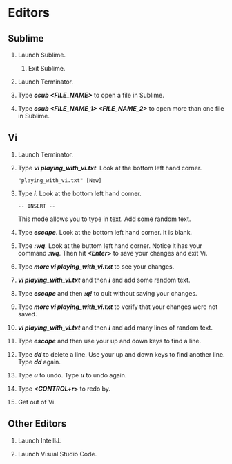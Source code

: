 # Editors

## Sublime

1. Launch Sublime.

	1. Exit Sublime.

1. Launch Terminator.

1. Type ***osub \<FILE_NAME\>*** to open a file in Sublime.

1. Type ***osub \<FILE_NAME_1\> \<FILE_NAME_2\>*** to open more than one file in Sublime.

## Vi

1. Launch Terminator.

1. Type ***vi playing_with_vi.txt***. Look at the bottom left hand corner.

	```
	"playing_with_vi.txt" [New]
	```

1. Type ***i***. Look at the bottom left hand corner.

	```
	-- INSERT --
	```

	This mode allows you to type in text. Add some random text.

1. Type ***escape***. Look at the bottom left hand corner. It is blank.

1. Type ***:wq***. Look at the buttom left hand corner. Notice it has your command ***:wq***. Then hit ***\<Enter\>*** to save your changes and exit Vi.

1. Type ***more vi playing_with_vi.txt*** to see your changes.

1. ***vi playing_with_vi.txt*** and then ***i*** and add some random text.

1. Type ***escape*** and then ***:q!*** to quit without saving your changes.

1. Type ***more vi playing_with_vi.txt*** to verify that your changes were not saved.

1. ***vi playing_with_vi.txt*** and then ***i*** and add many lines of random text.

1. Type ***escape*** and then use your up and down keys to find a line.

1. Type ***dd*** to delete a line. Use your up and down keys to find another line. Type ***dd*** again.

1. Type ***u*** to undo. Type ***u*** to undo again.

1. Type ***<CONTROL+r>*** to redo by.

1. Get out of Vi.

## Other Editors

1. Launch IntelliJ.

1. Launch Visual Studio Code.